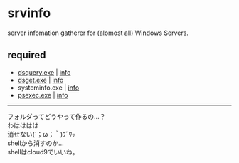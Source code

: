 srvinfo
=======
server infomation gatherer for (alomost all) Windows Servers.

required
---
* [dsquery.exe](https://www.google.co.jp/search?q=dsquery.exe) | [info](http://technet.microsoft.com/en-us/library/cc732952%28v=ws.10%29.aspx)
* [dsget.exe](https://www.google.co.jp/search?q=dsget.exe) | [info](http://technet.microsoft.com/en-us/library/cc755162%28v=ws.10%29.aspx)
* systeminfo.exe | [info](http://technet.microsoft.com/en-us/library/bb491007.aspx)  
* [psexec.exe](https://www.google.co.jp/search?q=psexec.exe) | [info](http://technet.microsoft.com/en-us/sysinternals/bb897553.aspx)  

- - - 
フォルダってどうやって作るの…？  
わはははは  
消せない(´；ω；｀)ﾌﾞﾜｯ  
shellから消すのか…  
shellはcloud9でいいね。  

